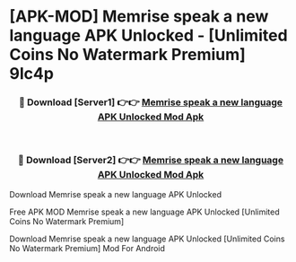 # [APK-MOD] Memrise  speak a new language APK Unlocked - [Unlimited Coins No Watermark Premium] 9lc4p



<div align="center">
<h3>🔴 Download [Server1] 👉👉 <a href="https://momento.my/?title=Memrise__speak_a_new_language_APK_Unlocked">Memrise  speak a new language APK Unlocked Mod Apk</a></h3><br>

<h3>🔴 Download [Server2] 👉👉 <a href="https://momento.my/?title=Memrise__speak_a_new_language_APK_Unlocked">Memrise  speak a new language APK Unlocked Mod Apk</a></h3>
</div>



Download Memrise  speak a new language APK Unlocked 

Free APK MOD Memrise  speak a new language APK Unlocked [Unlimited Coins No Watermark Premium]

Download Memrise  speak a new language APK Unlocked [Unlimited Coins No Watermark Premium] Mod For Android
